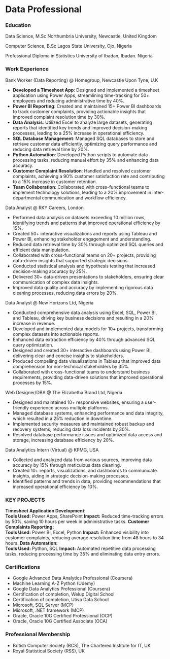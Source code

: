 # Data Professional

### Education
Data Science, M.Sc
Northumbria University, Newcastle, United Kingdom

Computer Science, B.Sc
Lagos State University, Ojo. Nigeria

Professional Diploma in Statistics
University of Ibadan, Ibadan. Nigeria

### Work Experience
Bank Worker (Data Reporting) @ Homegroup, Newcastle Upon Tyne, U.K <br />
-  **Developed a Timesheet App**: Designed and implemented a timesheet application using Power Apps, streamlining time-tracking for 50+ employees and reducing administrative time by 40%.
-  **Power BI Reporting**: Created and maintained 15+ Power BI dashboards to track customer complaints, providing actionable insights that improved complaint resolution time by 30%.
-  **Data Analysis**: Utilized Excel to analyze large datasets, generating reports that identified key trends and improved decision-making processes, leading to a 25% increase in operational efficiency.
-  **SQL Database Management**: Managed SQL databases to store and retrieve customer data efficiently, optimizing query performance and reducing data retrieval time by 20%.
-  **Python Automation**: Developed Python scripts to automate data processing tasks, reducing manual effort by 35% and enhancing data accuracy.
-  **Customer Complaint Resolution**: Handled and resolved customer complaints, achieving a 90% customer satisfaction rate and contributing to a 15% increase in customer retention.
-  **Team Collaboration**: Collaborated with cross-functional teams to implement technology solutions, leading to a 20% improvement in inter-departmental communication and workflow efficiency.

Data Analyst @ RKY Careers, London
-  Performed data analysis on datasets exceeding 10 million rows, identifying trends and patterns that improved operational efficiency by 15%.
-  Created 50+ interactive visualizations and reports using Tableau and Power BI, enhancing stakeholder engagement and understanding.
-  Reduced data retrieval time by 30% through optimized SQL queries and efficient data manipulation.
-  Collaborated with cross-functional teams on 20+ projects, providing data-driven insights that supported strategic decisions.
-  Conducted statistical analysis and hypothesis testing that increased decision-making accuracy by 25%.
-  Delivered 30+ data-driven presentations to stakeholders, ensuring clear communication of complex data insights.
-  Improved data quality and accuracy by implementing rigorous data cleaning processes, reducing data errors by 20%.

Data Analyst @ New Horizons Ltd, Nigeria
-  Conducted comprehensive data analysis using Excel, SQL, Power BI, and Tableau, driving key business decisions and resulting in a 20% increase in revenue.
-  Developed and implemented data models for 10+ projects, transforming complex datasets into actionable reports.
-  Enhanced data extraction efficiency by 40% through advanced SQL query optimization.
-  Designed and created 30+ interactive dashboards using Power BI, delivering clear and concise insights to stakeholders.
-  Produced compelling data visualizations in Tableau that improved data comprehension for non-technical stakeholders by 35%.
-  Collaborated with cross-functional teams to understand business requirements, providing data-driven solutions that improved operational processes by 15%.

Web Designer/DBA @ The Elizabetha Brand Ltd, Nigeria
-  Designed and maintained 10+ responsive websites, ensuring a user-friendly experience across multiple platforms.
-  Managed database systems, enhancing performance and data integrity, which resulted in a 25% reduction in downtime.
-  Implemented security measures and maintained robust backup and recovery systems, reducing data loss incidents by 30%.
-  Resolved database performance issues and optimized data access and storage, increasing database efficiency by 20%.

Data Analytics Intern (Virtual) @ KPMG, USA
-  Collected and analyzed data from various sources, improving data accuracy by 15% through meticulous data cleaning.
-  Created 10+ reports, visualizations, and dashboards to communicate insights, aiding in strategic decision-making processes.
-  Identified patterns and trends in data, providing recommendations that increased operational efficiency by 10%.

### KEY PROJECTS
**Timesheet Application Development:** <br />
**Tools Used:** Power Apps, SharePoint
**Impact:** Reduced time-tracking errors by 50%, saving 10 hours per week in administrative tasks.
**Customer Complaints Reporting:** <br />
**Tools Used:** Power BI, Excel, Python
**Impact:** Enhanced visibility into customer complaints, reducing average resolution time from 48 hours to 34 hours.
**Data Automation:** <br />
**Tools Used:** Python, SQL
**Impact:** Automated repetitive data processing tasks, reducing processing time by 35% and eliminating data entry errors.

### Certifications
- Google Advanced Data Analytics Professional (Coursera)
- Machine Learning A-Z Python (Udemy)
- Google Data Analytics Professional (Coursera)
- Certification of completion, Welup Digital School
- Certification of completion, Utiva Data School
- Microsoft, SQL Server (MCP)
- Microsoft, .NET framework (MCP)
- Oracle, Oracle 10G Certified Professional (OCP)
- Oracle, Oracle 10G Certified Associate (OCA)

### Professional Membership
- British Computer Society (BCS), The Chartered Institute for IT, UK
- Royal Statistical Society (RSS), UK
